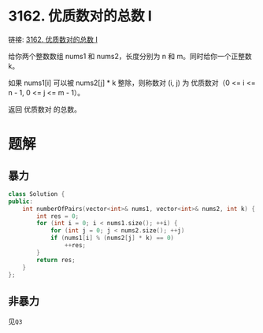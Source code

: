 # 3162. 优质数对的总数 I
链接: [3162. 优质数对的总数 I](https://leetcode.cn/problems/find-the-number-of-good-pairs-i/)

给你两个整数数组 nums1 和 nums2，长度分别为 n 和 m。同时给你一个正整数 k。

如果 nums1[i] 可以被 nums2[j] * k 整除，则称数对 (i, j) 为 优质数对（0 <= i <= n - 1, 0 <= j <= m - 1）。

返回 优质数对 的总数。

# 题解
## 暴力

```C++
class Solution {
public:
    int numberOfPairs(vector<int>& nums1, vector<int>& nums2, int k) {
        int res = 0;
        for (int i = 0; i < nums1.size(); ++i) {
            for (int j = 0; j < nums2.size(); ++j)
            if (nums1[i] % (nums2[j] * k) == 0)
                ++res;
        }
        return res;
    }
};
```

## 非暴力
见`Q3`